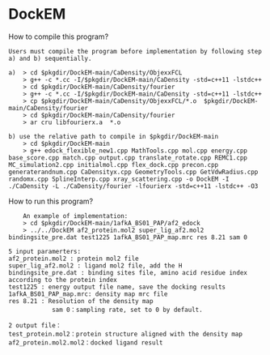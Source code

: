 # DockEM
How to compile this program?

    Users must compile the program before implementation by following step a) and b) sequentially.

    a)  > cd $pkgdir/DockEM-main/CaDensity/ObjexxFCL
        > g++ -c *.cc -I/$pkgdir/DockEM-main/CaDensity -std=c++11 -lstdc++
        > cd $pkgdir/DockEM-main/CaDensity/fourier
        > g++ -c *.cc -I/$pkgdir/DockEM-main/CaDensity -std=c++11 -lstdc++
        > cp $pkgdir/DockEM-main/CaDensity/ObjexxFCL/*.o  $pkgdir/DockEM-main/CaDensity/fourier
        > cd $pkgdir/DockEM-main/CaDensity/fourier
        > ar cru libfourierx.a  *.o

    b) use the relative path to compile in $pkgdir/DockEM-main
        > cd $pkgdir/DockEM-main
        > g++ edock_flexible_new1.cpp MathTools.cpp mol.cpp energy.cpp base_score.cpp match.cpp output.cpp translate_rotate.cpp REMC1.cpp  MC_simulation2.cpp initialmol.cpp flex_dock.cpp precon.cpp generaterandnum.cpp CaDensityx.cpp GeometryTools.cpp GetVdwRadius.cpp randomx.cpp SplineInterp.cpp xray_scattering.cpp -o DockEM -I ./CaDensity -L ./CaDensity/fourier -lfourierx -std=c++11 -lstdc++ -O3

How to run this program?
  
        An example of implementation:
        > cd $pkgdir/DockEM-main/1afkA_BS01_PAP/af2_edock
        > ../../DockEM af2_protein.mol2 super_lig_af2.mol2 bindingsite_pre.dat test1225 1afkA_BS01_PAP_map.mrc res 8.21 sam 0
       
	5 input paramerters:
	af2_protein.mol2 : protein mol2 file
	super_lig_af2.mol2 : ligand mol2 file, add the H
	bindingsite_pre.dat : binding sites file, amino acid residue index according to the protein index
	test1225 : energy output file name, save the docking results
	1afkA_BS01_PAP_map.mrc: density map mrc file
	res 8.21 : Resolution of the density map
                sam 0：sampling rate, set to 0 by default.
	 
	2 output file：
	test_protein.mol2：protein structure aligned with the density map
	af2_protein.mol2.mol2：docked ligand result



